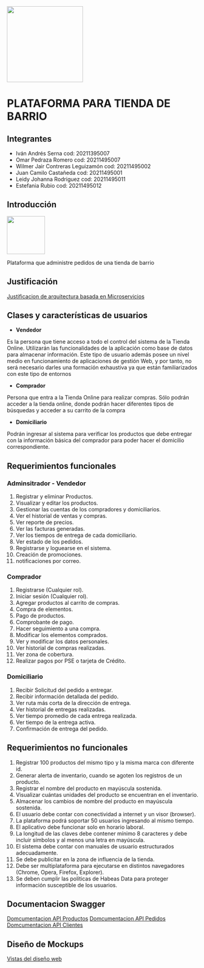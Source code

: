 <img src="https://www.udistrital.edu.co/themes/custom/versh/images/default/preloader.png" width="200">
<h1>PLATAFORMA PARA TIENDA DE BARRIO</h1>
<h2>Integrantes</h2>
<ul>
<li>Iván Andrés Serna cod: 20211395007</li>
<li>Omar Pedraza Romero cod: 20211495007</li>
<li>Wilmer Jair Contreras Leguizamón cod: 20211495002</li>
<li>Juan Camilo Castañeda cod: 20211495001</li>
<li>Leidy Johanna Rodriguez cod: 20211495011</li>
<li>Estefania Rubio cod: 20211495012</li>
</ul>

<h2>Introducción</h2>
<img src="https://us.123rf.com/450wm/schlaumal/schlaumal1807/schlaumal180700005/104710853-tienda-tienda-icono-con-se%C3%B1al-en-blanco-fachada-casa-aislado-blanco-plano-de-fondo.jpg" width="100">
<p>Plataforma que administre pedidos de una tienda de barrio</p>

<h2>Justificación</h2>
<a href="https://github.com/Ivanse90/tienda_de_barrio/blob/main/Justificacion%20Microservicios%20Mi%20Tienda.pdf">Justificacion de arquitectura basada en Microservicios</a>

<h2>Clases y características de usuarios</h2>
<ul>
<li><b>Vendedor </b> </li>
</ul>
<p>Es la persona que tiene acceso a todo el control del sistema de la Tienda Online. Utilizarán las funcionalidades de la aplicación como base de datos para almacenar información. Este tipo de usuario además posee un nivel medio en funcionamiento de aplicaciones de gestión Web, y por tanto, no será necesario darles una formación exhaustiva ya que están familiarizados con este tipo de entornos</p>

<ul>
<li><b>Comprador  </b> </li>
</ul>
<p>Persona que entra a la Tienda Online para realizar compras. Sólo podrán acceder a la tienda online, donde podrán hacer diferentes tipos de búsquedas y acceder a su carrito de la compra</p>

<ul>
<li><b>Domiciliario  </b> </li>
</ul>
<p>Podrán ingresar al sistema para verificar los productos que debe entregar con la información básica del comprador para poder hacer el domicilio correspondiente.</p>



<h2>Requerimientos funcionales</h2>
<h3>Adminsitrador - Vendedor</h3>

<ol> 
<li>Registrar y eliminar Productos.</li>
<li>Visualizar y editar los productos.</li>
<li>Gestionar las cuentas de los compradores y domiciliarios.</li>
<li>Ver el historial de ventas y compras.</li>
<li>Ver reporte de precios.</li>
<li>Ver las facturas generadas.</li>
<li>Ver los tiempos de entrega de cada domiciliario.</li>
<li>Ver estado de los pedidos.</li>
<li>Registrarse y loguearse  en el sistema.</li>
<li>Creación de promociones.</li>
<li>notificaciones por correo.</li>
</ol>   
 <h3>Comprador</h3>

<ol> 
<li>Registrarse  (Cualquier rol).</li>
<li>Iniciar sesión (Cualquier rol).</li>
<li>Agregar productos al carrito de compras.</li>
<li>Compra de elementos.</li>
<li>Pago de productos.</li>
<li>Comprobante de pago.</li>
<li>Hacer seguimiento a una compra.</li>
<li>Modificar los elementos comprados.</li>
<li>Ver y modificar los datos personales.</li>
<li>Ver historial de compras realizadas.</li>
<li>Ver zona de cobertura.</li>
<li>Realizar pagos por PSE o tarjeta de Crédito.</li>
</ol>   
 <h3>Domiciliario</h3>
<ol> 
 
<li>Recibir Solicitud del pedido a entregar.</li>
<li>Recibir información detallada del pedido.</li>
<li>Ver ruta más corta de la dirección de entrega.</li>
<li>Ver historial de entregas realizadas.</li>
<li>Ver tiempo promedio de cada entrega realizada.</li>
<li>Ver tiempo de la entrega activa.</li>
<li>Confirmación de entrega del pedido.</li>
</ol>
<h2>Requerimientos no funcionales</h2>
<ol> 
<li>Registrar 100 productos del mismo tipo  y la misma marca con diferente id.</li>
<li>Generar alerta de inventario, cuando se agoten los registros de un producto.</li>
<li>Registrar el nombre del producto en mayúscula sostenida.</li>
<li>Visualizar cuántas unidades del producto se encuentran en el inventario.</li>
<li>Almacenar los cambios de nombre del producto en mayúscula sostenida.</li>
<li>El usuario debe contar con conectividad a internet y un visor (browser).</li>
<li>La plataforma podrá soportar 50 usuarios ingresando al mismo tiempo.</li>
<li>El aplicativo debe funcionar solo en horario laboral.</li>
<li>La longitud de las claves debe contener mínimo 8 caracteres y debe incluir símbolos y al menos una letra en mayúscula.</li>
<li>El sistema debe contar con manuales de usuario estructurados adecuadamente.</li>
<li>Se debe publicitar en la zona de influencia de la tienda.</li>
<li>Debe ser multiplataforma para ejecutarse en distintos navegadores (Chrome, Opera, Firefox, Explorer).</li>
<li>Se deben cumplir las políticas de Habeas Data para proteger información susceptible de los usuarios.</li>
</ol>
<h2>Documentacion Swagger</h2>
<a href="http://localhost:8080/swagger-ui.html">Domcumentacion API Productos</a>
<a href="http://localhost:8081/swagger-ui.html">Domcumentacion API Pedidos</a>
<a href="http://localhost:8082/swagger-ui.html">Domcumentacion API Clientes</a>


<h2>Diseño de Mockups</h2>
<a href="https://www.figma.com/file/PP0J6bO2N16JMkCelWmkiQ/Mockups?node-id=88%3A639">Vistas del diseño web</a>


